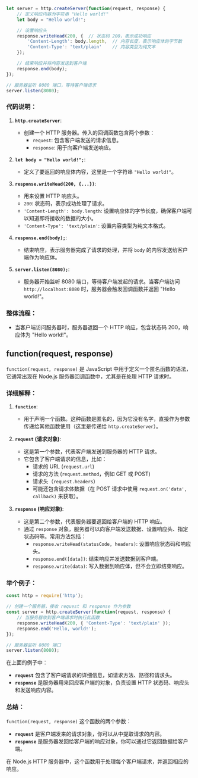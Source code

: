 ```javascript
let server = http.createServer(function(request, response) {  
    // 定义响应内容为字符串 "Hello world!"
    let body = "Hello world!";

    // 设置响应头
    response.writeHead(200, {  // 状态码 200，表示成功响应
        'Content-Length': body.length,  // 内容长度，表示响应体的字节数
        'Content-Type': 'text/plain'    // 内容类型为纯文本
    });

    // 结束响应并将内容发送到客户端
    response.end(body);
});

// 服务器监听 8080 端口，等待客户端请求
server.listen(8080);
```

### 代码说明：

1. **`http.createServer`**: 
   - 创建一个 HTTP 服务器。传入的回调函数包含两个参数：
     - `request`: 包含客户端发送的请求信息。
     - `response`: 用于向客户端发送响应。

2. **`let body = "Hello world!";`**:
   - 定义了要返回的响应体内容，这里是一个字符串 `"Hello world!"`。

3. **`response.writeHead(200, {...})`**:
   - 用来设置 HTTP 响应头。
   - `200`: 状态码，表示成功处理了请求。
   - `'Content-Length': body.length`: 设置响应体的字节长度，确保客户端可以知道即将接收的数据的大小。
   - `'Content-Type': 'text/plain'`: 设置内容类型为纯文本格式。

4. **`response.end(body);`**:
   - 结束响应，表示服务器完成了请求的处理，并将 `body` 的内容发送给客户端作为响应体。

5. **`server.listen(8080);`**:
   - 服务器开始监听 8080 端口，等待客户端发起的请求。当客户端访问 `http://localhost:8080` 时，服务器会触发回调函数并返回 "Hello world!"。

### 整体流程：
- 当客户端访问服务器时，服务器返回一个 HTTP 响应，包含状态码 200，响应体为 "Hello world!"。


## function(request, response)
`function(request, response)` 是 JavaScript 中用于定义一个匿名函数的语法，它通常出现在 Node.js 服务器回调函数中，尤其是在处理 HTTP 请求时。

### 详细解释：

1. **`function`**: 
   - 用于声明一个函数。这种函数是匿名的，因为它没有名字，直接作为参数传递给其他函数使用（这里是传递给 `http.createServer`）。

2. **`request` (请求对象)**: 
   - 这是第一个参数，代表客户端发送到服务器的 HTTP 请求。
   - 它包含了客户端请求的信息，比如：
     - 请求的 URL (`request.url`)
     - 请求的方法 (`request.method`，例如 GET 或 POST)
     - 请求头（`request.headers`）
     - 可能还包含请求体数据（在 POST 请求中使用 `request.on('data', callback)` 来获取）。

3. **`response` (响应对象)**: 
   - 这是第二个参数，代表服务器要返回给客户端的 HTTP 响应。
   - 通过 `response` 对象，服务器可以向客户端发送数据、设置响应头、指定状态码等。常用方法包括：
     - `response.writeHead(statusCode, headers)`: 设置响应状态码和响应头。
     - `response.end([data])`: 结束响应并发送数据到客户端。
     - `response.write(data)`: 写入数据到响应体，但不会立即结束响应。

### 举个例子：

```javascript
const http = require('http');

// 创建一个服务器，接收 request 和 response 作为参数
const server = http.createServer(function(request, response) {
    // 当服务器收到客户端请求时执行此函数
    response.writeHead(200, { 'Content-Type': 'text/plain' });
    response.end('Hello, world!');
});

// 服务器监听 8080 端口
server.listen(8080);
```

在上面的例子中：

- **`request`** 包含了客户端请求的详细信息，如请求方法、路径和请求头。
- **`response`** 是服务器用来回应客户端的对象，负责设置 HTTP 状态码、响应头和发送响应内容。

### 总结：

`function(request, response)` 这个函数的两个参数：
- **`request`** 是客户端发来的请求对象，你可以从中提取请求的内容。
- **`response`** 是服务器发回给客户端的响应对象，你可以通过它返回数据给客户端。

在 Node.js HTTP 服务器中，这个函数用于处理每个客户端请求，并返回相应的响应。

